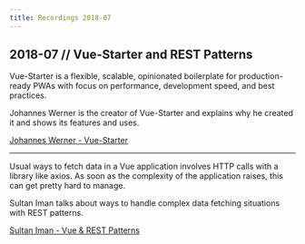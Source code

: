 ```yaml
---
title: Recordings 2018-07
---
```


## 2018-07 // Vue-Starter and REST Patterns

Vue-Starter is a flexible, scalable, opinionated boilerplate for production-ready PWAs with focus on performance, development speed, and best practices.

Johannes Werner is the creator of Vue-Starter and explains why he created it and shows its features and uses.

<yt-video video-id="NM2cSBKRtcY" />

[Johannes Werner - Vue-Starter](https://www.youtube.com/watch?v=NM2cSBKRtcY)

---

Usual ways to fetch data in a Vue application involves HTTP calls with a library like axios. As soon as the complexity of the application raises, this can get pretty hard to manage.

Sultan Iman talks about ways to handle complex data fetching situations with REST patterns.

<yt-video video-id="-NveURQr4Yw" />

[Sultan Iman - Vue & REST Patterns](https://www.youtube.com/watch?v=-NveURQr4Yw)
